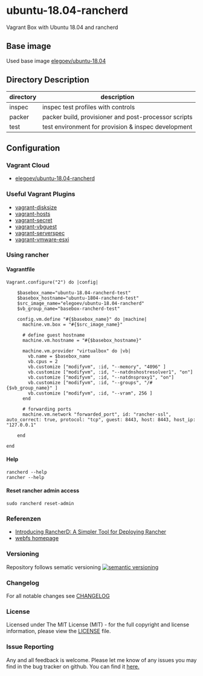 # ubuntu-18.04-rancherd

Vagrant Box with Ubuntu 18.04 and rancherd

## Base image

Used base image [elegoev/ubuntu-18.04](https://app.vagrantup.com/elegoev/boxes/ubuntu-18.04)

## Directory Description

| directory | description                                          |
|-----------|------------------------------------------------------|
| inspec    | inspec test profiles with controls                   |
| packer    | packer build, provisioner and post-processor scripts |
| test      | test environment for provision & inspec development  |

## Configuration

### Vagrant Cloud

- [elegoev/ubuntu-18.04-rancherd](https://app.vagrantup.com/elegoev/boxes/ubuntu-18.04-rancherd)

### Useful Vagrant Plugins

- [vagrant-disksize](https://github.com/sprotheroe/vagrant-disksize)
- [vagrant-hosts](https://github.com/oscar-stack/vagrant-hosts)
- [vagrant-secret](https://github.com/tcnksm/vagrant-secret)
- [vagrant-vbguest](https://github.com/dotless-de/vagrant-vbguest)
- [vagrant-serverspec](https://github.com/vvchik/vagrant-serverspec)
- [vagrant-vmware-esxi](https://github.com/josenk/vagrant-vmware-esxi)

### Using rancher

#### Vagrantfile

    Vagrant.configure("2") do |config|

        $basebox_name="ubuntu-18.04-rancherd-test"
        $basebox_hostname="ubuntu-1804-rancherd-test"
        $src_image_name="elegoev/ubuntu-18.04-rancherd"
        $vb_group_name="basebox-rancherd-test"

        config.vm.define "#{$basebox_name}" do |machine|
          machine.vm.box = "#{$src_image_name}"
    
          # define guest hostname
          machine.vm.hostname = "#{$basebox_hostname}"

          machine.vm.provider "virtualbox" do |vb|
            vb.name = $basebox_name
            vb.cpus = 2
            vb.customize ["modifyvm", :id, "--memory", "4096" ]
            vb.customize ["modifyvm", :id, "--natdnshostresolver1", "on"]
            vb.customize ["modifyvm", :id, "--natdnsproxy1", "on"]
            vb.customize ["modifyvm", :id, "--groups", "/#{$vb_group_name}" ]
            vb.customize ["modifyvm", :id, "--vram", 256 ]
          end
  
          # forwarding ports
          machine.vm.network "forwarded_port", id: "rancher-ssl",  auto_correct: true, protocol: "tcp", guest: 8443, host: 8443, host_ip: "127.0.0.1"

        end   

    end

#### Help

    rancherd --help
    rancher --help

#### Reset rancher admin access

    sudo rancherd reset-admin

### Referenzen

- [Introducing RancherD: A Simpler Tool for Deploying Rancher](https://rancher.com/blog/2020/rancherd-simplifies-rancher-deployment)
- [webfs homepage](https://linux.bytesex.org/misc/webfs.html)

### Versioning

Repository follows sematic versioning  [![semantic versioning](https://img.shields.io/badge/semver-2.0.0-green.svg)](http://semver.org)

### Changelog

For all notable changes see [CHANGELOG](https://github.com/elegoev/basebox-ubuntu-18.04-rancherd/blob/master/CHANGELOG.md)

### License

Licensed under The MIT License (MIT) - for the full copyright and license information, please view the [LICENSE](https://github.com/elegoev/basebox-ubuntu-18.04-rancherd/blob/master/LICENSE) file.

### Issue Reporting

Any and all feedback is welcome.  Please let me know of any issues you may find in the bug tracker on github. You can find it [here.](https://github.com/elegoev/basebox-ubuntu-18.04-rancherd/issues)
